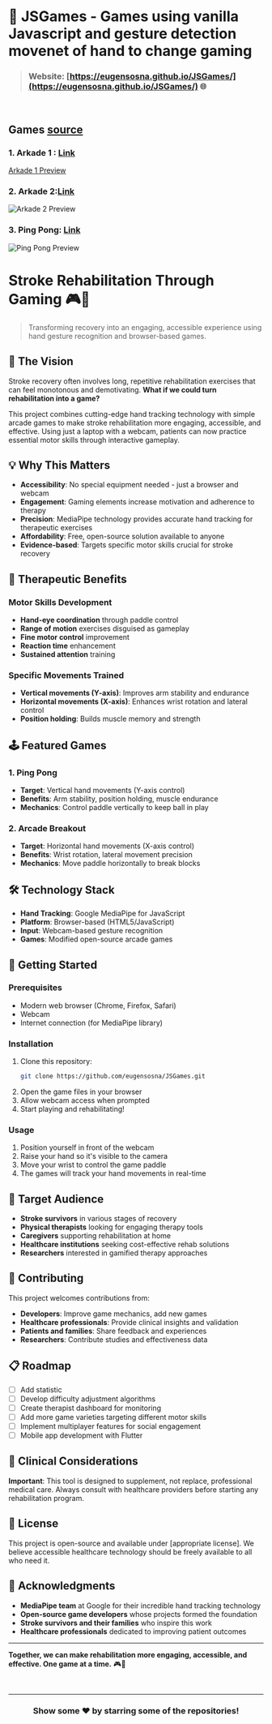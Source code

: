 # 👾 JSGames - Games using vanilla Javascript and gesture detection movenet of hand to change gaming 

> ### Website: [https://eugensosna.github.io/JSGames/](https://eugensosna.github.io/JSGames/) 🌐

<br />

## Games [source](https://github.com/eugensosna/JSGames)

### 1. Arkade 1 : [Link](./Arkade_slow/)
[Arkade 1 Preview](assets/11.gif)
### 2. Arkade 2:[Link](./Arkade3/)
![Arkade 2 Preview](assets/2.gif)
### 3. Ping Pong: [Link](./Ping%20Pong/)
![Ping Pong Preview](assets/3.gif)

# Stroke Rehabilitation Through Gaming 🎮🏥

> Transforming recovery into an engaging, accessible experience using hand gesture recognition and browser-based games.

## 🌟 The Vision

Stroke recovery often involves long, repetitive rehabilitation exercises that can feel monotonous and demotivating. **What if we could turn rehabilitation into a game?**

This project combines cutting-edge hand tracking technology with simple arcade games to make stroke rehabilitation more engaging, accessible, and effective. Using just a laptop with a webcam, patients can now practice essential motor skills through interactive gameplay.

## 💡 Why This Matters

- **Accessibility**: No special equipment needed - just a browser and webcam
- **Engagement**: Gaming elements increase motivation and adherence to therapy
- **Precision**: MediaPipe technology provides accurate hand tracking for therapeutic exercises
- **Affordability**: Free, open-source solution available to anyone
- **Evidence-based**: Targets specific motor skills crucial for stroke recovery

## 🎯 Therapeutic Benefits

### Motor Skills Development
- **Hand-eye coordination** through paddle control
- **Range of motion** exercises disguised as gameplay
- **Fine motor control** improvement
- **Reaction time** enhancement
- **Sustained attention** training

### Specific Movements Trained
- **Vertical movements (Y-axis)**: Improves arm stability and endurance
- **Horizontal movements (X-axis)**: Enhances wrist rotation and lateral control
- **Position holding**: Builds muscle memory and strength

## 🕹️ Featured Games

### 1. Ping Pong
- **Target**: Vertical hand movements (Y-axis control)
- **Benefits**: Arm stability, position holding, muscle endurance
- **Mechanics**: Control paddle vertically to keep ball in play

### 2. Arcade Breakout
- **Target**: Horizontal hand movements (X-axis control)
- **Benefits**: Wrist rotation, lateral movement precision
- **Mechanics**: Move paddle horizontally to break blocks

## 🛠️ Technology Stack

- **Hand Tracking**: Google MediaPipe for JavaScript
- **Platform**: Browser-based (HTML5/JavaScript)
- **Input**: Webcam-based gesture recognition
- **Games**: Modified open-source arcade games

## 🚀 Getting Started

### Prerequisites
- Modern web browser (Chrome, Firefox, Safari)
- Webcam
- Internet connection (for MediaPipe library)

### Installation
1. Clone this repository:
   ```bash
   git clone https://github.com/eugensosna/JSGames.git
   ```
2. Open the game files in your browser
3. Allow webcam access when prompted
4. Start playing and rehabilitating!

### Usage
1. Position yourself in front of the webcam
2. Raise your hand so it's visible to the camera
3. Move your wrist to control the game paddle
4. The games will track your hand movements in real-time

## 🎯 Target Audience

- **Stroke survivors** in various stages of recovery
- **Physical therapists** looking for engaging therapy tools
- **Caregivers** supporting rehabilitation at home
- **Healthcare institutions** seeking cost-effective rehab solutions
- **Researchers** interested in gamified therapy approaches

## 🤝 Contributing

This project welcomes contributions from:
- **Developers**: Improve game mechanics, add new games
- **Healthcare professionals**: Provide clinical insights and validation
- **Patients and families**: Share feedback and experiences
- **Researchers**: Contribute studies and effectiveness data

## 📋 Roadmap

- [ ] Add statistic 
- [ ] Develop difficulty adjustment algorithms
- [ ] Create therapist dashboard for monitoring
- [ ] Add more game varieties targeting different motor skills
- [ ] Implement multiplayer features for social engagement
- [ ] Mobile app development with Flutter

## 🏥 Clinical Considerations

**Important**: This tool is designed to supplement, not replace, professional medical care. Always consult with healthcare providers before starting any rehabilitation program.

## 📄 License

This project is open-source and available under [appropriate license]. We believe accessible healthcare technology should be freely available to all who need it.

## 🙏 Acknowledgments

- **MediaPipe team** at Google for their incredible hand tracking technology
- **Open-source game developers** whose projects formed the foundation
- **Stroke survivors and their families** who inspire this work
- **Healthcare professionals** dedicated to improving patient outcomes

---

**Together, we can make rehabilitation more engaging, accessible, and effective. One game at a time.** 🎮💪


<br />

---

<div align="center">

<h3>Show some ❤️ by starring some of the repositories!</h3>

</div>
